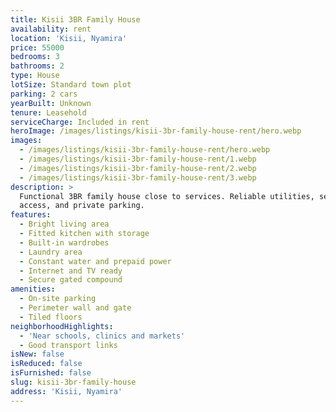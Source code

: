 ```yaml
---
title: Kisii 3BR Family House
availability: rent
location: 'Kisii, Nyamira'
price: 55000
bedrooms: 3
bathrooms: 2
type: House
lotSize: Standard town plot
parking: 2 cars
yearBuilt: Unknown
tenure: Leasehold
serviceCharge: Included in rent
heroImage: /images/listings/kisii-3br-family-house-rent/hero.webp
images:
  - /images/listings/kisii-3br-family-house-rent/hero.webp
  - /images/listings/kisii-3br-family-house-rent/1.webp
  - /images/listings/kisii-3br-family-house-rent/2.webp
  - /images/listings/kisii-3br-family-house-rent/3.webp
description: >
  Functional 3BR family house close to services. Reliable utilities, secure
  access, and private parking.
features:
  - Bright living area
  - Fitted kitchen with storage
  - Built-in wardrobes
  - Laundry area
  - Constant water and prepaid power
  - Internet and TV ready
  - Secure gated compound
amenities:
  - On-site parking
  - Perimeter wall and gate
  - Tiled floors
neighborhoodHighlights:
  - 'Near schools, clinics and markets'
  - Good transport links
isNew: false
isReduced: false
isFurnished: false
slug: kisii-3br-family-house
address: 'Kisii, Nyamira'
---
```


